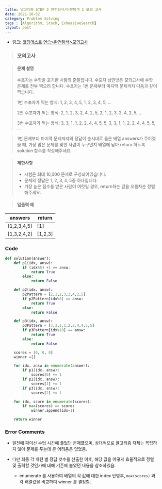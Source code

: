 ```yaml
---
title: 알고리즘 STEP 2 완전탐색/이분탐색 1 모의 고사
date: 2021-10-02
category: Problem Solving
tags : [Algorithm, Stack, ExhuasiveSearch]
layout: post 
---
```


* 링크: [코딩테스트 연습>완전탐색>모의고사](https://programmers.co.kr/learn/courses/30/lessons/42840)

>### 모의고사


>#### 문제 설명
>
>수포자는 수학을 포기한 사람의 준말입니다. 수포자 삼인방은 모의고사에 수학 문제를 전부 찍으려 합니다. 수포자는 1번 문제부터 마지막 문제까지 다음과 같이 찍습니다.
>
>1번 수포자가 찍는 방식: 1, 2, 3, 4, 5, 1, 2, 3, 4, 5, ...
>
>2번 수포자가 찍는 방식: 2, 1, 2, 3, 2, 4, 2, 5, 2, 1, 2, 3, 2, 4, 2, 5, ...
>
>3번 수포자가 찍는 방식: 3, 3, 1, 1, 2, 2, 4, 4, 5, 5, 3, 3, 1, 1, 2, 2, 4, 4, 5, 5, ...

>1번 문제부터 마지막 문제까지의 정답이 순서대로 들은 배열 answers가 주어졌을 때, 가장 많은 문제를 맞힌 사람이 누구인지 배열에 담아 return 하도록 solution 함수를 작성해주세요.

>#### 제한사항
> * 시험은 최대 10,000 문제로 구성되어있습니다.
> * 문제의 정답은 1, 2, 3, 4, 5중 하나입니다.
> * 가장 높은 점수를 받은 사람이 여럿일 경우, return하는 값을 오름차순 정렬해주세요.

>#### 입출력 예

|answers|	return|
|---------------|-------|
|[1,2,3,4,5]| [1]|
|[1,3,2,4,2]|	[1,2,3]|


### Code
```python
def solution(answer):
    def p1(idx, answ):
        if (idx%5) +1 == answ:
            return True
        else:
            return False

    def p2(idx, answ):
        p2Pattern = [2,1,2,3,2,4,2,5]
        if p2Pattern[idx%8] == answ:
            return True
        else:
            return False

    def p3(idx, answ):
        p3Pattern = [3,3,1,1,2,2,4,4,5,5]
        if p3Pattern[idx%10] == answ:
            return True
        else:
            return False

    scores = [0, 0, 0]
    winner =[]

    for idx, answ in enumerate(answer):
        if p1(idx, answ):
            scores[0] += 1
        if p2(idx, answ):
            scores[1] += 1
        if p3(idx, answ):
            scores[2] += 1

    for idx, score in enumerate(scores):
        if max(scores) == score:
            winner.append(idx+1)

    return winner

```

### Error Comments

  * 일전에 파이선 수업 시간에 풀었던 문제였으며, 상대적으로 알고리즘 자체는 복잡하지 않아 문제를 푸는데 큰 어려움은 없었음.

  * 다만 최종 각 패턴 별 정답 갯수를 산출한 이후, 해당 값을 어떻게 효율적으로 정렬 및 출력할 것인가에 대해 기존에 불었던 내용을 참조하였음.
    - enumerate 를 사용하여 배열의 각 값에 대한 index 반영후, `max(scores)` 와 각 배열값을 비교하여 winner 를 결정함.
